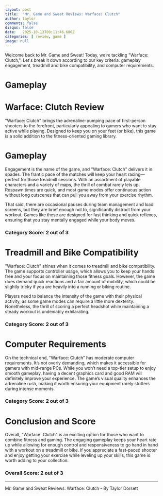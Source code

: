 ```yaml
---
layout: post
title:  "Mr. Game and Sweat Reviews: Warface: Clutch"
author: taylor
comments: false
disqus: false
date:   2025-10-13T00:11:46.680Z
categories: [ review, game ]
image: null
---
```


Welcome back to Mr. Game and Sweat! Today, we’re tackling "Warface: Clutch,". Let's break it down according to our key criteria: gameplay engagement, treadmill and bike compatibility, and computer requirements.

# Gameplay

# Warface: Clutch Review

"Warface: Clutch" brings the adrenaline-pumping pace of first-person shooters to the forefront, particularly appealing to gamers who want to stay active while playing. Designed to keep you on your feet (or bike), this game is a solid addition to the fitness-oriented gaming library.

# Gameplay

Engagement is the name of the game, and "Warface: Clutch" delivers it in spades. The frantic pace of the matches will keep your heart racing—perfect for those treadmill sessions. With an assortment of playable characters and a variety of maps, the thrill of combat rarely lets up. Respawn times are quick, and most game modes offer continuous action without long cutscenes that can pull you away from your exercise rhythm. 

That said, there are occasional pauses during team management and load screens, but they are brief enough not to, significantly distract from your workout. Games like these are designed for fast thinking and quick reflexes, ensuring that you stay mentally engaged while your body moves.

### Category Score: 2 out of 3

# Treadmill and Bike Compatibility

"Warface: Clutch" shines when it comes to treadmill and bike compatibility. The game supports controller usage, which allows you to keep your hands free and your focus on maintaining those fitness goals. However, the game does demand quick reactions and a fair amount of mobility, which could be slightly tricky if you are heavily into a running or biking routine. 

Players need to balance the intensity of the game with their physical activity, as some game modes can require a little more dexterity. Nonetheless, the thrill of scoring a perfect headshot while maintaining a steady workout is undeniably exhilarating.

### Category Score: 2 out of 3

# Computer Requirements

On the technical end, "Warface: Clutch" has moderate computer requirements. It’s not overly demanding, which makes it accessible for gamers with mid-range PCs. While you won’t need a top-tier setup to enjoy smooth gameplay, having a decent graphics card and good RAM will definitely improve your experience. The game’s visual quality enhances the adrenaline rush, making it worth ensuring your equipment rarely stutters during intense moments.

### Category Score: 2 out of 3

# Conclusion and Score

Overall, "Warface: Clutch" is an exciting option for those who want to combine fitness and gaming. The engaging gameplay keeps your heart rate up while allowing for enough control and responsiveness to go hand in hand with a workout on a treadmill or bike. If you appreciate a fast-paced shooter and enjoy getting your exercise while leveling up your skills, this game is worth adding to your collection.

### Overall Score: 2 out of 3

---

Mr. Game and Sweat Reviews: Warface: Clutch - By Taylor Dorsett
